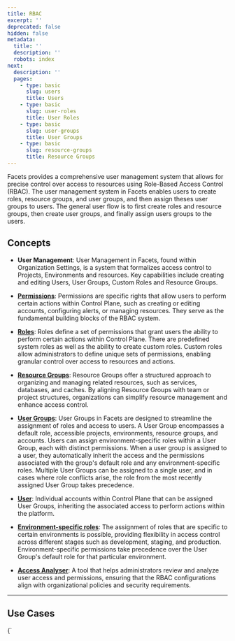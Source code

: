 ```yaml
---
title: RBAC
excerpt: ''
deprecated: false
hidden: false
metadata:
  title: ''
  description: ''
  robots: index
next:
  description: ''
  pages:
    - type: basic
      slug: users
      title: Users
    - type: basic
      slug: user-roles
      title: User Roles
    - type: basic
      slug: user-groups
      title: User Groups
    - type: basic
      slug: resource-groups
      title: Resource Groups
---
```

Facets provides a comprehensive user management system that allows for precise control over access to resources using Role-Based Access Control (RBAC). The user management system in Facets enables users to create roles, resource groups, and user groups, and then assign theses user groups to users. The general user flow is to first create roles and resource groups, then create user groups, and finally assign users groups to the users.

## Concepts

* **User Management**: User Management in Facets, found within Organization Settings, is a system that formalizes access control to Projects, Environments and resources. Key capabilities include creating and editing Users, User Groups, Custom Roles and Resource Groups.

* **[Permissions](https://readme.facets.cloud/docs/user-management-permissions-1)**: Permissions are specific rights that allow users to perform certain actions within Control Plane, such as creating or editing accounts, configuring alerts, or managing resources. They serve as the fundamental building blocks of the RBAC system.

* **[Roles](https://readme.facets.cloud/docs/user-roles)**: Roles define a set of permissions that grant users the ability to perform certain actions within Control Plane. There are predefined system roles as well as the ability to create custom roles. Custom roles allow administrators to define unique sets of permissions, enabling granular control over access to resources and actions.

* **[Resource Groups](https://readme.facets.cloud/docs/resource-groups)**: Resource Groups offer a structured approach to organizing and managing related resources, such as services, databases, and caches. By aligning Resource Groups with team or project structures, organizations can simplify resource management and enhance access control.

* **[User Groups](https://readme.facets.cloud/docs/user-groups)**: User Groups in Facets are designed to streamline the assignment of roles and access to users. A User Group encompasses a default role, accessible projects, environments, resource groups, and accounts. Users can assign environment-specific roles within a User Group, each with distinct permissions. When a user group is assigned to a user, they automatically inherit the access and the permissions associated with the group's default role and any environment-specific roles. Multiple User Groups can be assigned to a single user, and in cases where role conflicts arise, the role from the most recently assigned User Group takes precedence.

* **[User](https://readme.facets.cloud/docs/users)**: Individual accounts within Control Plane that can be assigned User Groups, inheriting the associated access to perform actions within the platform.

* **[Environment-specific roles](https://readme.facets.cloud/docs/user-groups#environment-specific-roles)**: The assignment of roles that are specific to certain environments is possible, providing flexibility in access control across different stages such as development, staging, and production. Environment-specific permissions take precedence over the User Group's default role for that particular environment.

* **[Access Analyser](https://readme.facets.cloud/docs/user-roles#access-analyser)**: A tool that helps administrators review and analyze user access and permissions, ensuring that the RBAC configurations align with organizational policies and security requirements.

***

## Use Cases

<HTMLBlock>{`
<!DOCTYPE html>
<html lang="en">
<head>
    <meta charset="UTF-8">
    <meta name="viewport" content="width=device-width, initial-scale=1.0">
    <title>Facets Use Cases</title>
    <link rel="stylesheet" href="https://cdnjs.cloudflare.com/ajax/libs/font-awesome/6.0.0/css/all.min.css">
    <style>
      
        .container {
            max-width: 1000px;
            margin: 0 auto;
        }

        h1 {
            color: #2c3e50;
            margin-bottom: 20px;
            font-size: 1.2em;
        }

        .cases-container {
            display: flex;
            justify-content: space-between;
            gap: 20px;
            position: relative;
        }

        .case {
            flex: 1;
            background: white;
            border-radius: 8px;
            padding: 15px;
            box-shadow: 0 3px 6px rgba(0,0,0,0.1);
            text-align: center;
            transition: transform 0.2s;
        }

        .case:hover {
            transform: translateY(-5px);
        }

        .team-size {
            font-size: 0.8em;
            color: #666;
            margin-bottom: 10px;
        }

        .icon-container {
            margin: 15px 0;
            display: flex;
            justify-content: center;
            gap: 25px;
        }

        .icon-group {
            text-align: center;
        }

        i {
            font-size: 1.5em;
            margin-bottom: 8px;
        }

        .small i { color: #2196F3; }
        .medium i { color: #1976D2; }
        .large i { color: #0D47A1; }

        .icon-label {
            font-size: 0.7em;
            color: #666;
        }

        .case-title {
            color: #2c3e50;
            font-size: 1em;
            font-weight: bold;
            margin: 15px 0;
        }

        .small .case-title { color: #2196F3; }
        .medium .case-title { color: #1976D2; }
        .large .case-title { color: #0D47A1; }

        @media (max-width: 768px) {
            .cases-container {
                flex-direction: column;
            }
        }
    </style>
</head>
<body>
    <div class="container">
        
        <div class="cases-container">
            <div class="case small">
                <div class="team-size">2-10 members</div>
                <div class="case-title">Small Teams</div>
                <div class="icon-container">
                    <div class="icon-group">
                        <i class="fas fa-users"></i>
                        <div class="icon-label">Admin, Dev, Tester</div>
                    </div>
                    <div class="icon-group">
                        <i class="fas fa-folder"></i>
                        <div class="icon-label">Single Project</div>
                    </div>
                </div>
            </div>

            <div class="case medium">
                <div class="team-size">10-50 members</div>
                <div class="case-title">Growing Teams</div>
                <div class="icon-container">
                    <div class="icon-group">
                        <i class="fas fa-user-tag"></i>
                        <div class="icon-label">Custom Roles</div>
                    </div>
                    <div class="icon-group">
                        <i class="fas fa-project-diagram"></i>
                        <div class="icon-label">Multiple Projects</div>
                    </div>
                    <div class="icon-group">
                        <i class="fas fa-layer-group"></i>
                        <div class="icon-label">Resource Groups</div>
                    </div>
                </div>
            </div>

            <div class="case large">
                <div class="team-size">50+ members</div>
                <div class="case-title">Large Organizations</div>
                <div class="icon-container">
                    <div class="icon-group">
                        <i class="fas fa-user-shield"></i>
                        <div class="icon-label">SSO Integration</div>
                    </div>
                    <div class="icon-group">
                        <i class="fas fa-sitemap"></i>
                        <div class="icon-label">Team Hierarchy</div>
                    </div>
                    <div class="icon-group">
                        <i class="fas fa-lock"></i>
                        <div class="icon-label">Granular Access</div>
                    </div>
                </div>
            </div>
        </div>
    </div>
</html> 
`}</HTMLBlock>

* **Small Teams with Few Projects**: A simpler setup with fewer roles and resource groups might suffice. For example, create roles such as "Developer," "Tester," and "Admin," and group resources by project. Then create user groups that combine these roles with access to specific projects.

* **Growing Teams with Multiple Projects**: As the number of users and projects grows, a more structured approach is required. Start by creating more specific roles based on the tasks to be performed. Organize resources by project and environment, and create user groups that combine specific roles with access to the correct resource groups.

* **Large Organizations with Multiple Teams and Projects**: A granular approach is needed. Create a wide range of custom roles and resource groups based on team, application, or environment. Use user groups to manage access at the team level, ensuring each team can only access the resources they require. Use OAuth integrations with leading identity providers such as Google OAuth, Azure AD, OneLogin, Okta, and JumpCloud to simplify user access and enhance security.

***

## User Flow: Setting Up Access Control in Facets

Facets' Role-Based Access Control (RBAC) system ensures structured and secure user access management. Follow these steps to configure access control effectively:  

<HTMLBlock>{`
<!DOCTYPE html>
<html lang="en">
<head>
    <meta charset="UTF-8">
    <meta name="viewport" content="width=device-width, initial-scale=1.0">
    <title>Facets Access Control Flow</title>
    <style>
     
        .container {
            max-width: 900px;
            margin: 0 auto;
        }

        h1 {
            color: #2c3e50;
            margin-bottom: 20px;
            font-size: 1.2em;
        }

        .flow-container {
            display: flex;
            justify-content: center;
            align-items: center;
            gap: 15px;
            padding: 10px;
        }

        .step {
            background: white;
            border-radius: 6px;
            padding: 10px;
            box-shadow: 0 2px 4px rgba(0,0,0,0.1);
            min-width: 140px;
            position: relative;
            text-align: center;
        }

        .step-number {
            background: #3498db;
            color: white;
            width: 20px;
            height: 20px;
            border-radius: 50%;
            display: flex;
            align-items: center;
            justify-content: center;
            font-weight: bold;
            font-size: 0.8em;
            margin: 0 auto 5px;
        }

        .step h3 {
            color: #3498db;
            margin: 0;
            font-size: 0.9em;
        }

        .step-content {
            color: #666;
            font-size: 0.75em;
            margin-top: 5px;
        }

        .arrow {
            color: #3498db;
            font-size: 18px;
            display: flex;
            align-items: center;
        }

        @media (max-width: 768px) {
            .flow-container {
                flex-direction: column;
                gap: 10px;
            }

            .arrow {
                transform: rotate(90deg);
            }
        }
    </style>
</head>
    <div class="container">
        
        <div class="flow-container">
            <div class="step">
                <div class="step-number">1</div>
                <h3>Define Roles</h3>
                <div class="step-content">Create custom roles with specific permissions</div>
            </div>

            <div class="arrow">→</div>

            <div class="step">
                <div class="step-number">2</div>
                <h3>Resource Groups</h3>
                <div class="step-content">Organize resources by teams/projects</div>
            </div>

            <div class="arrow">→</div>

            <div class="step">
                <div class="step-number">3</div>
                <h3>User Groups</h3>
                <div class="step-content">Set up groups with roles and access</div>
            </div>

            <div class="arrow">→</div>

            <div class="step">
                <div class="step-number">4</div>
                <h3>Users</h3>
                <div class="step-content">Assign User Group(s) to user.</div>
            </div>
        </div>
    </div>
</html> 
`}</HTMLBlock>

1. **Define Custom Roles (if needed)** – Create roles with specific permissions that determine what actions users can perform, such as creating, editing, or deleting resources, performing releases, or viewing logs.  

2. **Organize Resources into Resource Groups** – Group related resources (e.g., databases, caches, services) based on teams, projects, or functions to simplify permission management and ensure structured access control.  

3. **Create User Groups and Assign Access** – Set up **User Groups** that include a **default role** and **environment-specific roles**. Assign access to **Projects, Environments, Resource Groups, and Accounts** within the group. 

4. **Assign Users Groups to Users** – Users inherit access and permissions based on their assigned User Groups.

### Example Scenario

A **DevOps Team** needs access to manage deployments. The administrator:  

* Creates a **"Deployment Manager"** role with permissions to deploy releases and view logs.  
* Groups all relevant resources under the **"E-commerce Backend"** resource group.  
* Sets up a **"DevOps Team"** user group with **Deployment Manager** as the default role and a **Viewer** role for the production environment.  
* Assigns the **DevOps Team** user group to new engineers, automatically granting them the required access.  

By following this structured approach, organizations can enforce security policies while ensuring efficient access management.

***

## Best Practices:

* **Start Simple and Iterate**: Begin with a basic structure and refine it based on user feedback and evolving needs. Avoid overcomplicating things at the beginning.
* **Follow a Naming Convention**: Use clear and consistent naming conventions for roles, resource groups, and user groups to simplify understanding and management.
* **Document Everything**: Maintain clear documentation of all roles, resource groups, and user groups, along with their associated permissions and users. Ensure this documentation is version-controlled.
* **Regularly Review Access**: Conduct periodic reviews of access permissions to ensure users have the appropriate level of access. Remove users from groups if they no longer need access.
* **Utilize Resource Groups**: Leverage resource groups to align with the organization's structure and facilitate resource and permission management.
* **Principle of Least Privilege**: Grant users only the necessary permissions to perform their duties.
* **Centralized Management**: Use the Facets Control Plane as a centralized control center for managing all infrastructure and application access.
* **Automate Where Possible**: Utilize the Facets APIs to automate user management tasks, reducing manual effort and minimizing errors.

***

## FAQs

* **Can I restrict access to specific environments or projects?** Yes, you can select the specific environments or projects in the accessible environment and accessible dropdown in the user group. This will restrict your access to the selected entities.
* **Can I assign multiple roles to a user?** No, a user is assigned a default role derived from user groups. However, you can assign environment specific role within a user group to have distinct set of permissions
* **Can multiple user groups be assigned to a user group?** Yes, a user can be assigned multiple user groups, inheriting access from all of them and default role from the latest assigned user group.
